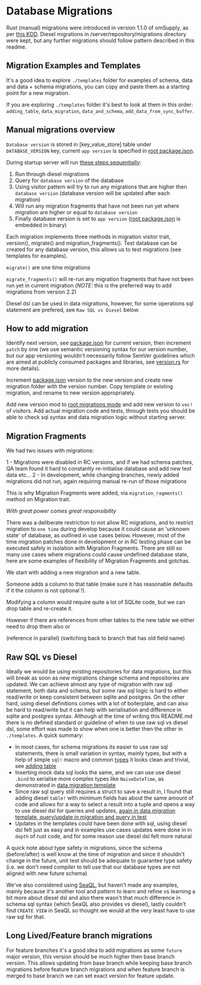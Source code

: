 # Database Migrations

Rust (manual) migrations were introduced in version 1.1.0 of omSupply, as per [this KDD](../../../../decisions/migrations.md). Diesel migrations in /server/repository/migrations directory were kept, but any further migrations should follow pattern described in this readme.

## Migration Examples and Templates

It's a good idea to explore `./templates` folder for examples of schema, data and data + schema migrations, you can copy and paste them as a starting point for a new migration.

If you are exploring `./templates` folder it's best to look at them in this order: `adding_table`, `data_migration`, `data_and_schema`, `add_data_from_sync_buffer`.

## Manual migrations overview

`Database version` is stored in [key_value_store] table under `DATABASE_VERSION` key, current `app version` is specified in [root package.json](../../../../package.json). 

During startup server will run [these steps sequentially](mod.rs):

1. Run through diesel migrations
2. Query for `database version` of the database
3. Using visitor pattern will try to run any migrations that are higher then `database version` (database version will be updated after each migration)
4. Will run any migration fragments that have not been run yet where migration are higher or equal to `database version`
5. Finally database version is set to `app version` ([root package.json](../../../../package.json) is embedded in binary)

Each migration implements three methods in migration visitor trait, version(), migrate() and migration_fragments(). Test database can be created for any database version, this allows us to test migrations (see templates for examples).

`migrate()` are one time migrations

`migrate_fragments()` will re-run any migration fragments that have not been run yet in current migration (*NOTE*: this is the preferred way to add migrations from version 2.2)


Diesel dsl can be used in data migrations, however, for some operations sql statement are prefered, see `Raw SQL vs Diesel` below.

## How to add migration

Identify next version, see [package.json](../../../../package.json) for current version, then increment `patch` by one (we use semantic versioning syntax for our version number, but our app versioning wouldn't necessarily follow SemVer guidelines which are aimed at publicly consumed packages and libraries, see [version.rs](./version.rs) for more details).

Increment [package.json](../../../../package.json) version to the new version and create new migration folder with the version number. Copy template or existing migration, and rename to new version appropriately. 

Add new version mod to [root migrations mode](mod.rs) and add new version to `vec!` of visitors. Add actual migration code and tests, through tests you should be able to check sql syntax and data migration logic without starting server.

## Migration Fragments

We had two issues with migrations:

1 - Migrations were disabled in RC versions, and if we had schema patches, QA team found it hard to constantly re-initialise database and add new test data etc...
2 - In development, while changing branches, newly added migrations did not run, again requiring manual re-run of those migrations

This is why Migration Fragments were added, via `migration_ragments()` method on Migration trait. 

*With great power comes great responsibility*

There was a deliberate restriction to not allow RC migrations, and to restrict migration to `one time` during develop because it could cause an 'unknown state' of database, as outlined in use cases below. However, most of the time migration patches done in development or in RC testing phase can be executed safely in isolation with Migration Fragments. There are still so many use cases where migrations could cause undefined database state, here are some examples of flexibility of Migration Fragments and gotchas.

We start with adding a new migration and a new table.

Someone adds a column to that table (make sure it has reasonable defaults if it the column is not optional !).

Modifying a column would require quite a lot of SQLite code, but we can drop table and re-create it.

However if there are references from other tables to the new table we either need to drop them also or

(reference in parallel)
(switching back to branch that has old field name)


## Raw SQL vs Diesel

Ideally we would be using existing repositories for data migrations, but this will break as soon as new migrations change schema and repositories are updated. We can achieve almost any type of migration with raw sql statement, both data and schema, but some raw sql logic is hard to either read/write or keep consistent between sqlite and postgres. On the other hard, using diesel definitions comes with a lot of boilerplate, and can also be hard to read/write but it can help with serialisation and difference in sqlite and postgres syntax. Although at the time of writing this README.md there is no defined standard or guideline of when to use raw sql vs diesel dsl, some effort was made to show when one is better then the other in `./templates`. A quick summary:
* In most cases, for schema migrations its easier to use raw sql statements, there is small variation in syntax, mainly types, but with a help of simple `sql!` macro and common [types](types.rs) it looks clean and trivial, see [adding table](templates/adding_table/mod.rs)
* Inserting mock data sql looks the same, and we can use use diesel `.bind` to serialise more complex types like `NaiveDateTime`, as demonstrated in [data migration template](templates/data_migration/mod.rs)
* Since raw sql query still requires a struct to save a result in, I found that adding diesel `table!` with minimum fields has about the same amount of code and allows for a way to select a result into a tuple and opens a way to use diesel dsl for queries and updates, [again in data migration template, query/update in migration and query in test](templates/data_migration/mod.rs)
* Updates in the templates could have been done with sql, using diesel dsl felt just as easy and in examples use cases updates were done in in `depth` of rust code, and for some reason use diesel dsl felt more natural

A quick note about type safety in migrations, since the schema (before/after) is well know at the time of migration and since it shouldn't change in the future, unit test should be adequate to guarantee type safety (i.e. we don't need compiler to tell use that our database types are not aligned with new future schema)

We've also considered using [SeaQL](https://github.com/SeaQL/sea-query), but haven't made any examples, mainly because it's another tool and pattern to learn and refine vs learning a bit more about diesel dsl and also there wasn't that much difference in schema sql syntax (which SeaQL also provides vs diesel), lastly couldn't find `CREATE VIEW` in SeaQL so thought we would at the very least have to use raw sql for that.

## Long Lived/Feature branch migrations

For feature branches it's a good idea to add migrations as some `future` major version, this version should be much higher then base branch version. This allows updating from base branch while keeping base branch migrations before feature branch migrations and when feature branch is merged to base branch we can set exact version for feature update.